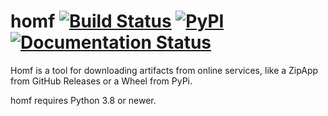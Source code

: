 # homf [![Build Status][build-status-img]][build-status-link] [![PyPI][pypi-version-img]][pypi-version-link] [![Documentation Status][docs-img]][docs-link]

Homf is a tool for downloading artifacts from online services, like a ZipApp from GitHub Releases or a Wheel from PyPi.

homf requires Python 3.8 or newer.

[build-status-img]: https://api.cirrus-ci.com/github/duckinator/homf.svg
[build-status-link]: https://cirrus-ci.com/github/duckinator/homf

[pypi-version-img]: https://img.shields.io/pypi/v/homf
[pypi-version-link]: https://pypi.org/project/homf

[docs-img]: https://readthedocs.org/projects/homf/badge/?version=latest
[docs-link]: https://homf.readthedocs.io/en/latest/?badge=latest
